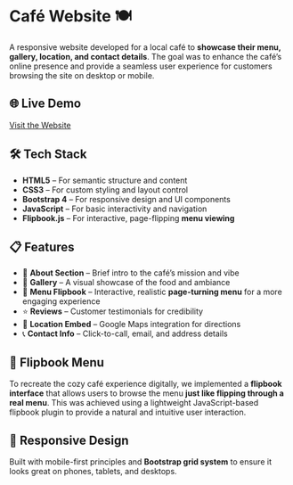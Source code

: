 # Café Website 🍽️

A responsive website developed for a local café to **showcase their menu, gallery, location, and contact details**. The goal was to enhance the café’s online presence and provide a seamless user experience for customers browsing the site on desktop or mobile.

## 🌐 Live Demo
[Visit the Website](https://imaginative-flan-32fd15.netlify.app/)

## 🛠️ Tech Stack

- **HTML5** – For semantic structure and content
- **CSS3** – For custom styling and layout control
- **Bootstrap 4** – For responsive design and UI components
- **JavaScript** – For basic interactivity and navigation
- **Flipbook.js** – For interactive, page-flipping **menu viewing**

## 📋 Features

- 📜 **About Section** – Brief intro to the café’s mission and vibe
- 📸 **Gallery** – A visual showcase of the food and ambiance
- 🍝 **Menu Flipbook** – Interactive, realistic **page-turning menu** for a more engaging experience
- ⭐ **Reviews** – Customer testimonials for credibility
- 📍 **Location Embed** – Google Maps integration for directions
- 📞 **Contact Info** – Click-to-call, email, and address details

## 📖 Flipbook Menu

To recreate the cozy café experience digitally, we implemented a **flipbook interface** that allows users to browse the menu **just like flipping through a real menu**. This was achieved using a lightweight JavaScript-based flipbook plugin to provide a natural and intuitive user interaction.

## 📱 Responsive Design

Built with mobile-first principles and **Bootstrap grid system** to ensure it looks great on phones, tablets, and desktops.

